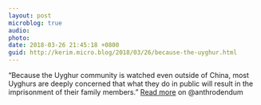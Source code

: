 ```yaml
---
layout: post
microblog: true
audio: 
photo: 
date: 2018-03-26 21:45:18 +0800
guid: http://kerim.micro.blog/2018/03/26/because-the-uyghur.html
---
```

“Because the Uyghur community is watched even outside of China, most Uyghurs are deeply concerned that what they do in public will result in the imprisonment of their family members.” [Read more](https://anthrodendum.org/2018/03/14/another-scene-in-the-fight-against-islamophobia/) on @anthrodendum
